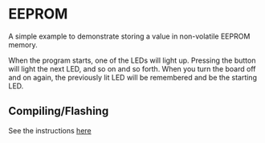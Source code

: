 # EEPROM

A simple example to demonstrate storing a value in non-volatile EEPROM memory. 

When the program starts, one of the LEDs will light up. Pressing the button will light the next LED, and so on and so forth. When you turn the board off and on again, the previously lit LED will be remembered and be the starting LED.

## Compiling/Flashing
See the instructions [here](../README.md)